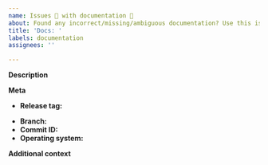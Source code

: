 ```yaml
---
name: Issues 🤔 with documentation 🧾
about: Found any incorrect/missing/ambiguous documentation? Use this issue type
title: 'Docs: '
labels: documentation
assignees: ''

---
```


**Description**
<!-- describe what needs to be documented/is improperly documented briefly -->

**Meta**
 - **Release tag:**
<!-- provide a branch or commit hash if relevant - otherwise type 'None' -->
 - **Branch:**
- **Commit ID:**
- **Operating system:**

**Additional context**
<!-- Add any other context about the problem here. -->
